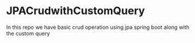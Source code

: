 # JPACrudwithCustomQuery
In this repo we have basic crud operation using jpa spring boot along with the custom query
